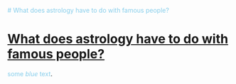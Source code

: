 <span style="color:#87CEEB"># What does astrology have to do with famous people?</span>

# [What does astrology have to do with famous people?](#)
<span style="color:#87CEEB">some *blue* text</span>.

